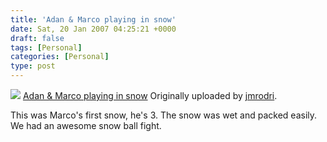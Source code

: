 ```yaml
---
title: 'Adan & Marco playing in snow'
date: Sat, 20 Jan 2007 04:25:21 +0000
draft: false
tags: [Personal]
categories: [Personal]
type: post
---
```


[![](http://farm1.static.flickr.com/152/363093765_38098eb4b6_m.jpg)](http://www.flickr.com/photos/jmrodri/363093765/ "photo sharing")
[Adan & Marco playing in snow](http://www.flickr.com/photos/jmrodri/363093765/)
Originally uploaded by [jmrodri](http://www.flickr.com/people/jmrodri/).

This was Marco's first snow, he's 3. The snow was wet and packed easily. We had an awesome snow ball fight.